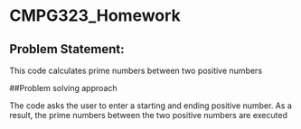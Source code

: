 # CMPG323_Homework
## Problem Statement:
This code calculates prime numbers between two positive numbers

##Problem solving approach

The code asks the user to enter a starting and ending positive number. As a result, the prime numbers between the two positive numbers are executed
